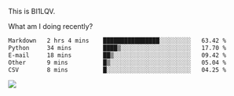This is BI1LQV.

What am I doing recently?

<!--START_SECTION:waka-->

```txt
Markdown   2 hrs 4 mins    ████████████████░░░░░░░░░   63.42 %
Python     34 mins         ████▒░░░░░░░░░░░░░░░░░░░░   17.70 %
E-mail     18 mins         ██▒░░░░░░░░░░░░░░░░░░░░░░   09.42 %
Other      9 mins          █▒░░░░░░░░░░░░░░░░░░░░░░░   05.04 %
CSV        8 mins          █░░░░░░░░░░░░░░░░░░░░░░░░   04.25 %
```

<!--END_SECTION:waka-->

<img src="https://github-readme-stats.vercel.app/api?username=bi1lqv&show_icons=true&count_private=true">
